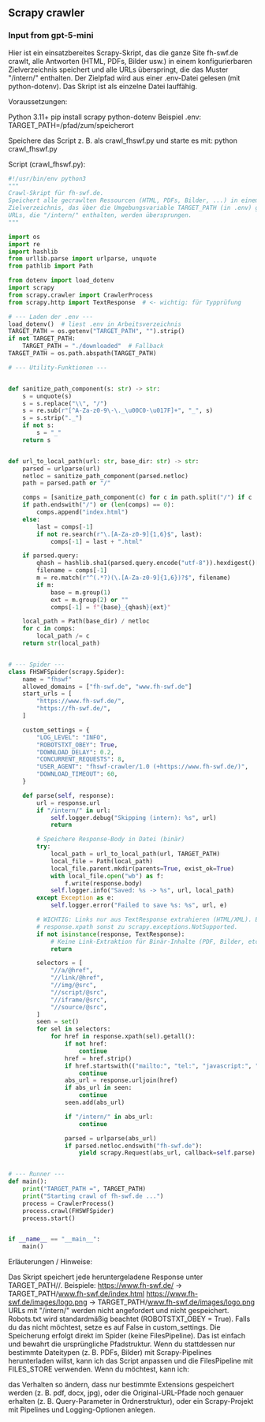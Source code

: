 ## Scrapy crawler

### Input from gpt-5-mini

Hier ist ein einsatzbereites Scrapy-Skript, das die ganze Site fh-swf.de crawlt, alle Antworten (HTML, PDFs, Bilder usw.) in einem konfigurierbaren Zielverzeichnis speichert und alle URLs überspringt, die das Muster "/intern/" enthalten. Der Zielpfad wird aus einer .env-Datei gelesen (mit python-dotenv). Das Skript ist als einzelne Datei lauffähig.

Voraussetzungen:

Python 3.11+
pip install scrapy python-dotenv
Beispiel .env:
TARGET_PATH=/pfad/zum/speicherort

Speichere das Script z. B. als crawl_fhswf.py und starte es mit:
python crawl_fhswf.py

Script (crawl_fhswf.py):

```Python
#!/usr/bin/env python3
"""
Crawl-Skript für fh-swf.de.
Speichert alle gecrawlten Ressourcen (HTML, PDFs, Bilder, ...) in einem
Zielverzeichnis, das über die Umgebungsvariable TARGET_PATH (in .env) gesetzt wird.
URLs, die "/intern/" enthalten, werden übersprungen.
"""

import os
import re
import hashlib
from urllib.parse import urlparse, unquote
from pathlib import Path

from dotenv import load_dotenv
import scrapy
from scrapy.crawler import CrawlerProcess
from scrapy.http import TextResponse  # <- wichtig: für Typprüfung

# --- Laden der .env ---
load_dotenv()  # liest .env in Arbeitsverzeichnis
TARGET_PATH = os.getenv("TARGET_PATH", "").strip()
if not TARGET_PATH:
    TARGET_PATH = "./downloaded"  # Fallback
TARGET_PATH = os.path.abspath(TARGET_PATH)

# --- Utility-Funktionen ---


def sanitize_path_component(s: str) -> str:
    s = unquote(s)
    s = s.replace("\\", "/")
    s = re.sub(r"[^A-Za-z0-9\-\._\u00C0-\u017F]+", "_", s)
    s = s.strip("._")
    if not s:
        s = "_"
    return s


def url_to_local_path(url: str, base_dir: str) -> str:
    parsed = urlparse(url)
    netloc = sanitize_path_component(parsed.netloc)
    path = parsed.path or "/"

    comps = [sanitize_path_component(c) for c in path.split("/") if c != ""]
    if path.endswith("/") or (len(comps) == 0):
        comps.append("index.html")
    else:
        last = comps[-1]
        if not re.search(r"\.[A-Za-z0-9]{1,6}$", last):
            comps[-1] = last + ".html"

    if parsed.query:
        qhash = hashlib.sha1(parsed.query.encode("utf-8")).hexdigest()[:8]
        filename = comps[-1]
        m = re.match(r"^(.*?)(\.[A-Za-z0-9]{1,6})?$", filename)
        if m:
            base = m.group(1)
            ext = m.group(2) or ""
            comps[-1] = f"{base}_{qhash}{ext}"

    local_path = Path(base_dir) / netloc
    for c in comps:
        local_path /= c
    return str(local_path)


# --- Spider ---
class FHSWFSpider(scrapy.Spider):
    name = "fhswf"
    allowed_domains = ["fh-swf.de", "www.fh-swf.de"]
    start_urls = [
        "https://www.fh-swf.de/",
        "https://fh-swf.de/",
    ]

    custom_settings = {
        "LOG_LEVEL": "INFO",
        "ROBOTSTXT_OBEY": True,
        "DOWNLOAD_DELAY": 0.2,
        "CONCURRENT_REQUESTS": 8,
        "USER_AGENT": "fhswf-crawler/1.0 (+https://www.fh-swf.de/)",
        "DOWNLOAD_TIMEOUT": 60,
    }

    def parse(self, response):
        url = response.url
        if "/intern/" in url:
            self.logger.debug("Skipping (intern): %s", url)
            return

        # Speichere Response-Body in Datei (binär)
        try:
            local_path = url_to_local_path(url, TARGET_PATH)
            local_file = Path(local_path)
            local_file.parent.mkdir(parents=True, exist_ok=True)
            with local_file.open("wb") as f:
                f.write(response.body)
            self.logger.info("Saved: %s -> %s", url, local_path)
        except Exception as e:
            self.logger.error("Failed to save %s: %s", url, e)

        # WICHTIG: Links nur aus TextResponse extrahieren (HTML/XML). Bei PDFs/Bildern führt
        # response.xpath sonst zu scrapy.exceptions.NotSupported.
        if not isinstance(response, TextResponse):
            # Keine Link-Extraktion für Binär-Inhalte (PDF, Bilder, etc.)
            return

        selectors = [
            "//a/@href",
            "//link/@href",
            "//img/@src",
            "//script/@src",
            "//iframe/@src",
            "//source/@src",
        ]
        seen = set()
        for sel in selectors:
            for href in response.xpath(sel).getall():
                if not href:
                    continue
                href = href.strip()
                if href.startswith(("mailto:", "tel:", "javascript:", "data:")):
                    continue
                abs_url = response.urljoin(href)
                if abs_url in seen:
                    continue
                seen.add(abs_url)

                if "/intern/" in abs_url:
                    continue

                parsed = urlparse(abs_url)
                if parsed.netloc.endswith("fh-swf.de"):
                    yield scrapy.Request(abs_url, callback=self.parse)


# --- Runner ---
def main():
    print("TARGET_PATH =", TARGET_PATH)
    print("Starting crawl of fh-swf.de ...")
    process = CrawlerProcess()
    process.crawl(FHSWFSpider)
    process.start()


if __name__ == "__main__":
    main()
```

Erläuterungen / Hinweise:

Das Skript speichert jede heruntergeladene Response unter TARGET_PATH//. Beispiele:
https://www.fh-swf.de/ → TARGET_PATH/www.fh-swf.de/index.html
https://www.fh-swf.de/images/logo.png → TARGET_PATH/www.fh-swf.de/images/logo.png
URLs mit "/intern/" werden nicht angefordert und nicht gespeichert.
Robots.txt wird standardmäßig beachtet (ROBOTSTXT_OBEY = True). Falls du das nicht möchtest, setze es auf False in custom_settings.
Die Speicherung erfolgt direkt im Spider (keine FilesPipeline). Das ist einfach und bewahrt die ursprüngliche Pfadstruktur.
Wenn du stattdessen nur bestimmte Dateitypen (z. B. PDFs, Bilder) mit Scrapy-Pipelines herunterladen willst, kann ich das Script anpassen und die FilesPipeline mit FILES_STORE verwenden.
Wenn du möchtest, kann ich:

das Verhalten so ändern, dass nur bestimmte Extensions gespeichert werden (z. B. pdf, docx, jpg),
oder die Original-URL-Pfade noch genauer erhalten (z. B. Query-Parameter in Ordnerstruktur),
oder ein Scrapy-Projekt mit Pipelines und Logging-Optionen anlegen.